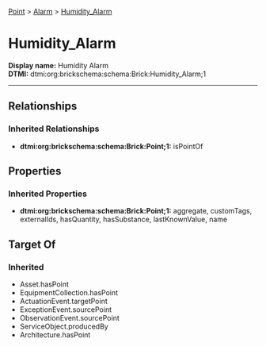[Point](../../Point.md) > [Alarm](../Alarm.md) > [Humidity_Alarm](.)
# Humidity_Alarm

**Display name:** Humidity Alarm<br />
**DTMI:** dtmi:org:brickschema:schema:Brick:Humidity_Alarm;1

---
## Relationships
### Inherited Relationships
* **dtmi:org:brickschema:schema:Brick:Point;1:** isPointOf
## Properties
### Inherited Properties
* **dtmi:org:brickschema:schema:Brick:Point;1:** aggregate, customTags, externalIds, hasQuantity, hasSubstance, lastKnownValue, name
## Target Of
### Inherited
* Asset.hasPoint
* EquipmentCollection.hasPoint
* ActuationEvent.targetPoint
* ExceptionEvent.sourcePoint
* ObservationEvent.sourcePoint
* ServiceObject.producedBy
* Architecture.hasPoint
